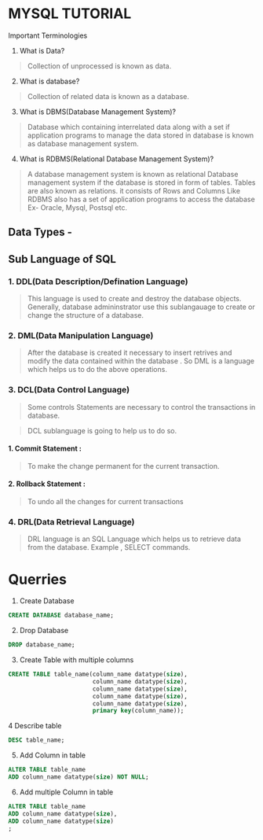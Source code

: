 # MYSQL TUTORIAL

Important Terminologies

1. What is Data?

>Collection of unprocessed is known as data.

2. What is database?

>Collection of related data is known as a database.

3. What is DBMS(Database Management System)?

>Database which containing interrelated data along with a set if application programs to manage the data stored in database is known as database management system. 

4. What is RDBMS(Relational Database Management System)?
>A database management system is known as relational Database management system if the database is stored in form of tables. Tables are also known as relations. it consists of Rows and Columns Like RDBMS also has a set of application programs to access the database
Ex- Oracle, Mysql, Postsql etc.


## Data Types -



## Sub Language of SQL

### 1. DDL(Data Description/Defination Language)
>This language is used to create and destroy the database objects. Generally, database  admininstrator use this sublangauage to create or change the structure of a database.
### 2. DML(Data Manipulation Language)
>After the database is created it necessary to insert retrives and modify the data contained within the database . So DML is a language which helps us to do the above operations.
### 3. DCL(Data Control Language)
>Some controls Statements are necessary to control the transactions in database. 

>DCL sublanguage is going to help us to do so.
#### 1. Commit Statement :
> To make the change permanent for the current transaction.

#### 2. Rollback Statement :
> To undo all the changes for current transactions

### 4. DRL(Data Retrieval Language)
>DRL language is an SQL Language which helps us to retrieve data from the database. Example , SELECT commands.

# Querries

1. Create Database
 ```sql
 CREATE DATABASE database_name;
 ```
 2. Drop Database
```sql
DROP database_name;
```
3. Create Table with multiple columns
```sql
CREATE TABLE table_name(column_name datatype(size),
                        column_name datatype(size), 
                        column_name datatype(size), 
                        column_name datatype(size), 
                        column_name datatype(size),
                        primary key(column_name));
```
4 Describe table 
```sql
DESC table_name;
```
5. Add Column in table
```sql
ALTER TABLE table_name
ADD column_name datatype(size) NOT NULL;
```

6. Add multiple Column in table
```sql
ALTER TABLE table_name
ADD column_name datatype(size),
ADD column_name datatype(size)
;
```
